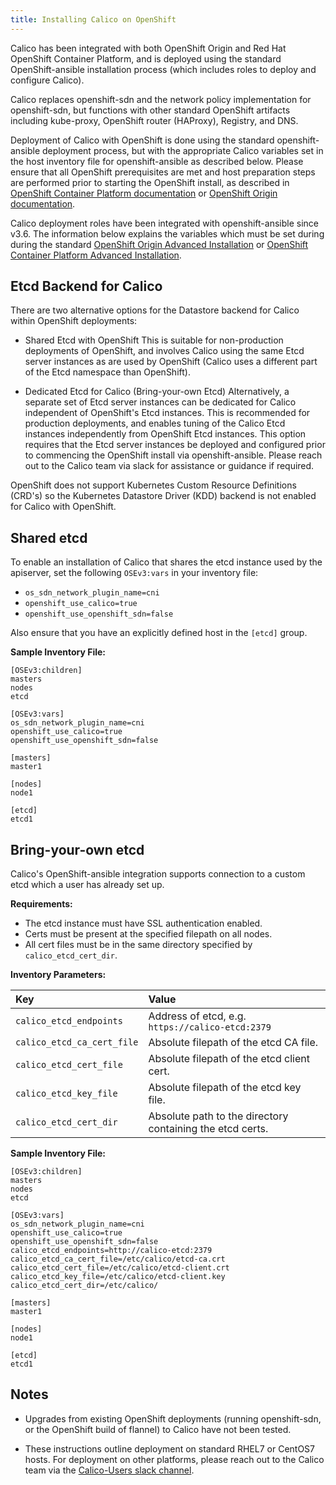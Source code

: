 ```yaml
---
title: Installing Calico on OpenShift
---
```


Calico has been integrated with both OpenShift Origin and Red Hat OpenShift Container Platform, and is deployed using the standard OpenShift-ansible installation process (which includes roles to deploy and configure Calico).

Calico replaces openshift-sdn and the network policy implementation for openshift-sdn, but functions with other standard OpenShift artifacts including kube-proxy, OpenShift router (HAProxy), Registry, and DNS. 

Deployment of Calico with OpenShift is done using the standard openshift-ansible deployment process, but with the appropriate Calico variables set in the host inventory file for openshift-ansible as described below. Please ensure that all OpenShift prerequisites are met and host preparation steps are performed prior to starting the OpenShift install, as described in [OpenShift Container Platform documentation](https://access.redhat.com/documentation/en-us/openshift_container_platform/3.6/html-single/installation_and_configuration/#install-config-install-prerequisites) or [OpenShift Origin documentation](https://docs.openshift.org/latest/install_config/install/prerequisites.html).

Calico deployment roles have been integrated with openshift-ansible since v3.6.
The information below explains the variables which must be set during
during the standard [OpenShift Origin Advanced Installation](https://docs.openshift.org/latest/install_config/install/advanced_install.html#configuring-cluster-variables) or [OpenShift Container Platform Advanced Installation](https://access.redhat.com/documentation/en-us/openshift_container_platform/3.6/html-single/installation_and_configuration/#install-config-install-advanced-install).

## Etcd Backend for Calico
There are two alternative options for the Datastore backend for Calico within OpenShift deployments:

- Shared Etcd with OpenShift
This is suitable for non-production deployments of OpenShift, and involves Calico using the same Etcd server instances as are used by OpenShift (Calico uses a different part of the Etcd namespace than OpenShift). 

- Dedicated Etcd for Calico (Bring-your-own Etcd)
Alternatively, a separate set of Etcd server instances can be dedicated for Calico independent of OpenShift's Etcd instances. This is recommended for production deployments, and enables tuning of the Calico Etcd instances independently from OpenShift Etcd instances. This option requires that the Etcd server instances be deployed and configured prior to commencing the OpenShift install via openshift-ansible. Please reach out to the Calico team via slack for assistance or guidance if required.

OpenShift does not support Kubernetes Custom Resource Definitions (CRD's) so the Kubernetes Datastore Driver (KDD) backend is not enabled for Calico with OpenShift.

## Shared etcd

To enable an installation of Calico that shares the etcd
instance used by the apiserver, set the following `OSEv3:vars` in your
inventory file:

  - `os_sdn_network_plugin_name=cni`
  - `openshift_use_calico=true`
  - `openshift_use_openshift_sdn=false`

Also ensure that you have an explicitly defined host in the `[etcd]` group.

**Sample Inventory File:**

```
[OSEv3:children]
masters
nodes
etcd

[OSEv3:vars]
os_sdn_network_plugin_name=cni
openshift_use_calico=true
openshift_use_openshift_sdn=false

[masters]
master1

[nodes]
node1

[etcd]
etcd1
```

## Bring-your-own etcd

Calico's OpenShift-ansible integration supports connection to a custom etcd which
a user has already set up.

**Requirements:**

  - The etcd instance must have SSL authentication enabled.
  - Certs must be present at the specified filepath on all nodes.
  - All cert files must be in the same directory specified by `calico_etcd_cert_dir`.

**Inventory Parameters:**

| Key | Value     |
| :------------- | :------------- |
| `calico_etcd_endpoints` | Address of etcd, e.g. `https://calico-etcd:2379` |
| `calico_etcd_ca_cert_file` | Absolute filepath of the etcd CA file. |
| `calico_etcd_cert_file` | Absolute filepath of the etcd client cert. |
| `calico_etcd_key_file` | Absolute filepath of the etcd key file. |
| `calico_etcd_cert_dir` | Absolute path to the directory containing the etcd certs. |

**Sample Inventory File:**

```
[OSEv3:children]
masters
nodes
etcd

[OSEv3:vars]
os_sdn_network_plugin_name=cni
openshift_use_calico=true
openshift_use_openshift_sdn=false
calico_etcd_endpoints=http://calico-etcd:2379
calico_etcd_ca_cert_file=/etc/calico/etcd-ca.crt
calico_etcd_cert_file=/etc/calico/etcd-client.crt
calico_etcd_key_file=/etc/calico/etcd-client.key
calico_etcd_cert_dir=/etc/calico/

[masters]
master1

[nodes]
node1

[etcd]
etcd1
```


## Notes

- Upgrades from existing OpenShift deployments (running openshift-sdn, or the OpenShift build of flannel) to Calico have not been tested.

- These instructions outline deployment on standard RHEL7 or CentOS7 hosts. For deployment on other platforms, please reach out to the Calico team via the [Calico-Users slack channel](https://www.projectcalico.org/community#slack).


